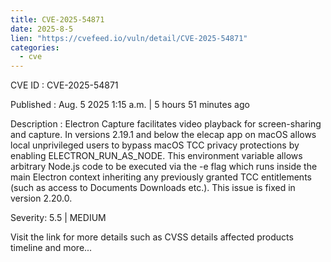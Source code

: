 ```yaml
--- 
title: CVE-2025-54871
date: 2025-8-5
lien: "https://cvefeed.io/vuln/detail/CVE-2025-54871"
categories:
  - cve
---
```


CVE ID : CVE-2025-54871

Published :  Aug. 5
2025
1:15 a.m. | 5 hours
51 minutes ago

Description : Electron Capture facilitates video playback for screen-sharing and capture. In versions 2.19.1 and below
the elecap app on macOS allows local unprivileged users to bypass macOS TCC privacy protections by enabling ELECTRON_RUN_AS_NODE. This environment variable allows arbitrary Node.js code to be executed via the -e flag
which runs inside the main Electron context
inheriting any previously granted TCC entitlements (such as access to Documents
Downloads
etc.). This issue is fixed in version 2.20.0.

Severity: 5.5 | MEDIUM

Visit the link for more details
such as CVSS details
affected products
timeline
and more...
